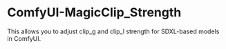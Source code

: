# ComfyUI-MagicClip_Strength
This allows you to adjust clip_g and clip_l strength for SDXL-based models in ComfyUI.
